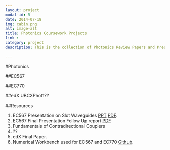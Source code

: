 ```yaml
---
layout: project
modal-id: 5
date: 2014-07-18
img: cabin.png
alt: image-alt
title: Photonics Coursework Projects
link :
category: project
description: This is the collection of Photonics Review Papers and Presentations that were made in EC770 and EC567 at BU.

---
```

#Photonics

##EC567

##EC770

##edX UBCXPhot1??

##Resources

1. EC567 Presentation on Slot Waveguides [PPT]() [PDF]().
2. EC567 Final Presentation Follow Up report [PDF]()
3. Fundamentals of Contradirectional Couplers
4. ??
5. edX Final Paper.
6. Numerical Workbench used for EC567 and EC770 [Github]().
